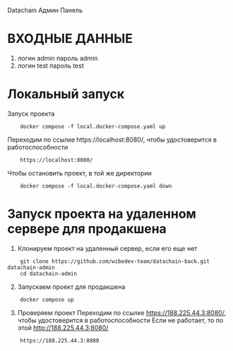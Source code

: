 Datachain Админ Панель
# ВХОДНЫЕ ДАННЫЕ
1) логин admin пароль admin
2) логин test пароль test
# Локальный запуск
Запуск проекта
```
    docker compose -f local.docker-compose.yaml up
```
Переходим по ссылке https://localhost:8080/, чтобы удостоверится в работоспособности
```
    https://localhost:8080/
```
Чтобы остановить проект, в той же директории
```
    docker compose -f local.docker-compose.yaml down
```
# Запуск проекта на удаленном сервере для продакшена
1) Клонируем проект на удаленный сервер, если его еще нет
```
    git clone https://github.com/wibedev-team/datachain-back.git datachain-admin
    cd datachain-admin
```
2) Запускаем проект для продакшена
```
    docker compose up
```
3) Проверяем проект
   Переходим по ссылке https://188.225.44.3:8080/, чтобы удостоверится в работоспособности
   Если не работает, то по этой http://188.225.44.3:8080/
```
    https://188.225.44.3:8080
```

